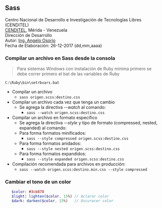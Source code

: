 ## Sass
Centro Nacional de Desarrollo e Investigación de Tecnologías Libres (CENDITEL) <br>
[CENDITEL](https://www.cenditel.gob.ve/), Mérida - Venezuela<br>
Dirección de Desarrollo<br>
Autor: [Ing. Angelo Osorio](https://twitter.com/Engel_PAIN)<br>
Fecha de Elaboración: 26-12-2017 (dd,mm,aaaa)


### Compilar un archivo en Sass desde la consola
> Para sistemas Windows con instalación de Ruby mínima primero se debe correr primero el bat de las
variables de Ruby

```  
C:\Ruby\bin\setrbvars.bat
```  

* Compilar un archivo
   * `sass origen.scss:destino.css`
* Compilar un archivo cada vez que tenga un cambio
   * Se agrega la directiva *--watch* al comando:
      * `sass --watch origen.scss:destino.css`
* Compilar un archivo en formato específico
   * Se agrega la directiva *--style* y tipo de formato (compressed, nested, expanded) al comando:
   * Para forma formatos minificados:
      * `sass --style compressed origen.scss:destino.css`
   * Para forma formatos anidados:
      * `sass --style nested origen.scss:destino.css`
   * Para forma formatos expandidos:
      * `sass --style expanded origen.scss:destino.css`
* Compilación recomendada para archivos en producción:
   * `sass --watch origen.scss:destino.min.css --style compressed`

### Cambiar el tono de un color

```sass
   $color: #3cb878
   $light: lighten($color, 15%) // Aclarar color
   $dark: darken($color, 15%)   // Oscurecer color
```
